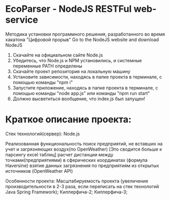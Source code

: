 # EcoParser - NodeJS RESTFul web-service
Методика установки программного решения, разработанного во время хакатона "Цифровой прорыв"
Go to the NodeJS website and download NodeJS
1. Скачайте на официальном сайте Node.js
2. Убедитесь, что Node.js и NPM установились, и системные переменные PATH определены
3. Скачайте проект репозитория на локальную машину
4. Установите зависимости, находясь в папке проекта в терминале, с помощью команды "npm i"
5. Запустите приложение, находясь в папке проекта в терминале, с помощью команды "node app.js" или команды "npm run start"
6. Должно высветиться вообщение, что index.js был запущен!

# Краткое описание проекта: 

Стек технологий(сервер): Node.js

Реализованная функциональность
  поиск предприятий, не вставших на учет и загрязняющих воздух(по OpenWeather)  [Это сводится больше к парсингу excel таблиц]
  расчет дистанции между точками(предприятиями) в сферических координатах (формула Haversine)
  взятие данных загрязнения по предприятиям из открытых источников (OpenWeather API)

Особенности проекта:
  Масштабируемость проекта (увеличение производительности в 2-3 раза, если переписать на стек технологий Java Spring Framework);
  Киллерфича-2;
  Киллерфича-3;
